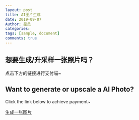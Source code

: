 ```yaml
---
layout: post
title: AI图片生成
date: 2019-09-07
Author: 星灵
categories: 
tags: [sample, document]
comments: true
--- 
```

## 想要生成/升采样一张照片吗？

点击下方的链接进行支付喵~

## Want to generate or upscale a AI Photo?

Click the link below to achieve payment~

[生成一张图片](https://buy.stripe.com/4gw9E94T95XUc12dQR)
